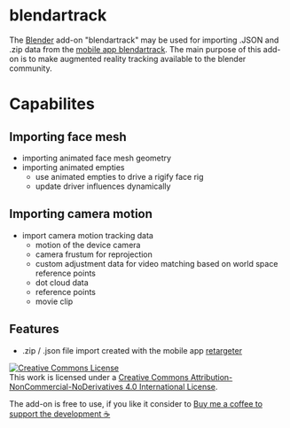 # blendartrack

The [Blender](https://www.blender.org/) add-on "blendartrack" may be used for importing .JSON and .zip data from the [mobile app blendartrack](https://github.com/cgtinker/blendartrack_app). The main purpose of this add-on is to make augmented reality tracking available to the blender community. 


# Capabilites


## Importing face mesh
- importing animated face mesh geometry
- importing animated empties
  - use animated empties to drive a rigify face rig
  - update driver influences dynamically


## Importing camera motion
- import camera motion tracking data
  - motion of the device camera
  - camera frustum for reprojection
  - custom adjustment data for video matching based on world space reference points
  - dot cloud data
  - reference points
  - movie clip


## Features
- .zip / .json file import created with the mobile app [retargeter](https://play.google.com/store/apps/details?id=com.cgtinker.Retargeter)



<a rel="license" href="http://creativecommons.org/licenses/by-nc-nd/4.0/"><img alt="Creative Commons License" style="border-width:0" src="https://i.creativecommons.org/l/by-nc-nd/4.0/88x31.png" /></a><br />This work is licensed under a <a rel="license" href="http://creativecommons.org/licenses/by-nc-nd/4.0/">Creative Commons Attribution-NonCommercial-NoDerivatives 4.0 International License</a>.

The add-on is free to use, if you like it consider to [Buy me a coffee to support the development :coffee:](https://www.buymeacoffee.com/cgtinker)
